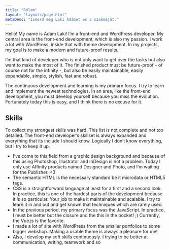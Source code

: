 ```yaml
---
title: "Rólam"
layout: "layouts/page.html"
metaDesc: "Ismerd meg Laki Ádámot és a szakmáját."
---
```


Hello! My name is Adam Laki! I’m a front-end and WordPress developer. My central area is the front-end development, which is also my passion. I work a lot with WordPress, inside that with theme development. In my projects, my goal is to make a modern and future-proof results.

I’m that kind of developer who is not only want to get over the tasks but also want to make the most of it. The finished product must be future-proof – of course not for the infinity -, but also be easily maintainable, easily expandable, simple, stylish, fast and robust.

The continuous development and learning is my primary focus. I try to learn and implement the newest technologies. In an area, like the front-end development, you must develop yourself because you miss the evolution. Fortunately today this is easy, and I think there is no excuse for it.

## Skills

To collect my strongest skills was hard. This list is not complete and not too detailed. The front-end developer’s skillset is always expanded and everything that its include I should know. Logically I don’t know everything, but I try to keep it up.

- I’ve come to this field from a graphic design background and because of this using Photoshop, Illustrator and InDesign is not a problem. Today I only use Affinity products named Designer and Photo, and I’m waiting for the Publisher. <3
- The semantic HTML is the necessary standard be it microdata or HTML5 tags.
- CSS is a straightforward language at least for a first and a second look. In practice, this is one of the hardest parts of the development because it is so particular. Your job to make it maintainable and scalable. I try to learn it in and out and get known that techniques which are rarely used.
- In the previous period, my primary focus was the JavaScript. In practice, I must be better but the closure and the this in the pocket! ;) Currently, the Vue.js is the favorite.
- I made a lot of site with WordPress from the smaller portfolios to some bigger webshop. Making a usable theme is always a pleasure for me!
- Also, I develop my soft skills continuously. I trying to be better at communication, writing, teamwork and so
